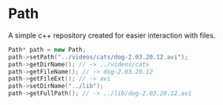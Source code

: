 # Path
A simple c++ repository created for easier interaction with files.

```c++
Path* path = new Path;
path->setPath("../videos/cats/dog-2.03.20.12.avi");
path->getDirName(); // -> ../videos/cats
path->getFileName(); // -> dog-2.03.20.12
path->getFileExt(); // -> avi
path->setDirName("../lib");
path->getFullPath(); // -> ../lib/dog-2.03.20.12.avi
```
